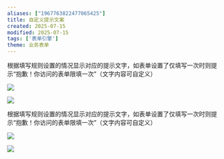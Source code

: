 ```yaml
---
aliases: ["1967763822477065425"]
title: 自定义提示文案
created: 2025-07-15
modified: 2025-07-15
tags: ['表单引擎']
theme: 业务表单
---
```


根据填写规则设置的情况显示对应的提示文字，如表单设置了仅填写一次时则提示“抱歉！你访问的表单限填一次”（文字内容可自定义）

![](62da689a27ce1aec918f902d00324ecb.jpg)

![](de2a57aea969c7c3dcec4cb07803302e.jpg)

根据填写规则设置的情况显示对应的提示文字，如表单设置了仅填写一次时则提示“抱歉！你访问的表单限填一次”（文字内容可自定义）

![](6e9b93a31032e9c6d89868e2a07360d3.jpg)

![](71d666530c9f16ef6610f06ff9abc3cb.jpg)